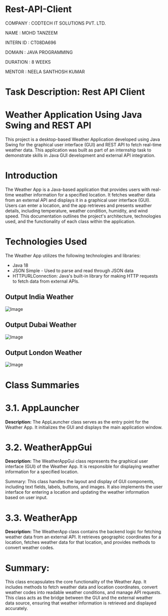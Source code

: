 # Rest-API-Client

COMPANY : CODTECH IT SOLUTIONS PVT. LTD.

NAME : MOHD TANZEEM

INTERN ID : CT08DA696

DOMAIN : JAVA PROGRAMMING

DURATION : 8 WEEKS

MENTOR : NEELA SANTHOSH KUMAR

# Task Description: Rest API Client

# Weather Application Using Java Swing and REST API 

This project is a desktop-based Weather Application developed using Java Swing for the graphical user interface (GUI) and REST API to fetch real-time weather data. This application was built as part of an internship task to demonstrate skills in Java GUI development and external API integration.

# Introduction

The Weather App is a Java-based application that provides users with real-time weather information for a specified location. It fetches weather data from an external API and displays it in a graphical user interface (GUI). Users can enter a location, and the app retrieves and presents weather details, including temperature, weather condition, humidity, and wind speed. This documentation outlines the project's architecture, technologies used, and the functionality of each class within the application.

# Technologies Used
The Weather App utilizes the following technologies and libraries:

- Java 18
- JSON Simple - Used to parse and read through JSON data
- HTTPURLConnection: Java's built-in library for making HTTP requests to fetch data from external APIs.

## Output India Weather

![Image](https://github.com/user-attachments/assets/d014347c-227d-4969-a417-17222d85e335)

## Output Dubai Weather

![Image](https://github.com/user-attachments/assets/865512d8-ae30-456d-85b5-e38324c5f9ec)

## Output London Weather

![Image](https://github.com/user-attachments/assets/16193d28-ee3c-4966-ab81-0813432673db)

# Class Summaries

# 3.1. AppLauncher 
**Description:** The AppLauncher class serves as the entry point for the Weather App. It initializes the GUI and displays the main application window.

# 3.2. WeatherAppGui
**Description:** The WeatherAppGui class represents the graphical user interface (GUI) of the Weather App. It is responsible for displaying weather information for a specified location.

Summary: This class handles the layout and display of GUI components, including text fields, labels, buttons, and images. It also implements the user interface for entering a location and updating the weather information based on user input.

# 3.3. WeatherApp
**Description:** The WeatherApp class contains the backend logic for fetching weather data from an external API. It retrieves geographic coordinates for a location, fetches weather data for that location, and provides methods to convert weather codes.

# Summary: 

This class encapsulates the core functionality of the Weather App. It includes methods to fetch weather data and location coordinates, convert weather codes into readable weather conditions, and manage API requests. This class acts as the bridge between the GUI and the external weather data source, ensuring that weather information is retrieved and displayed accurately.
